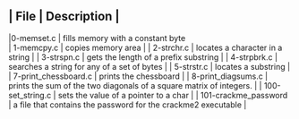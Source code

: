 |     File    |   Description   |
---------------------------------
|0-memset.c   |    fills memory with a constant byte   
| 1-memcpy.c    |   copies memory area  |
| 2-strchr.c  | locates a character in a string  |
| 3-strspn.c  | gets the length of a prefix substring  |
| 4-strpbrk.c  | searches a string for any of a set of bytes |
| 5-strstr.c  | locates a substring  |
| 7-print_chessboard.c | prints the chessboard |
| 8-print_diagsums.c | prints the sum of the two diagonals of a square matrix of integers. |
| 100-set_string.c  | sets the value of a pointer to a char |
| 101-crackme_password  | a file that contains the password for the crackme2 executable |
